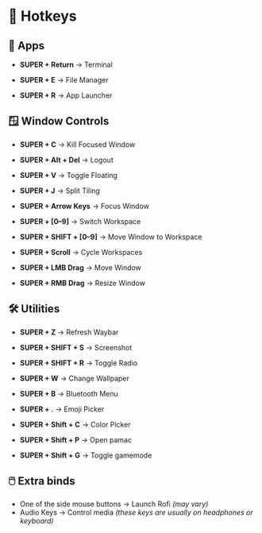 

# 🔑  **Hotkeys**


## 🔴 **Apps**
- **SUPER + Return** → Terminal  

- **SUPER + E** → File Manager  

- **SUPER + R** → App Launcher  

## 🪟 **Window Controls**
- **SUPER + C** → Kill Focused Window  

- **SUPER + Alt + Del** → Logout  

- **SUPER + V** → Toggle Floating  

- **SUPER + J** → Split Tiling  

- **SUPER + Arrow Keys** → Focus Window  

- **SUPER + [0–9]** → Switch Workspace  

- **SUPER + SHIFT + [0–9]** → Move Window to Workspace  

- **SUPER + Scroll** → Cycle Workspaces 

- **SUPER + LMB Drag** → Move Window  

- **SUPER + RMB Drag** → Resize Window  


## 🛠️ **Utilities**
- **SUPER + Z** → Refresh Waybar  

- **SUPER + SHIFT + S** → Screenshot  

- **SUPER + SHIFT + R** → Toggle Radio  

- **SUPER + W** → Change Wallpaper  

- **SUPER + B** → Bluetooth Menu  

- **SUPER + .** → Emoji Picker  

- **SUPER + Shift + C** → Color Picker

- **SUPER + Shift + P** → Open pamac

- **SUPER + Shift + G** → Toggle gamemode



## 🖱️ **Extra binds**
- One of the side mouse buttons → Launch Rofi *(may vary)*  
- Audio Keys → Control media *(these keys are usually on headphones or keyboard)*  


